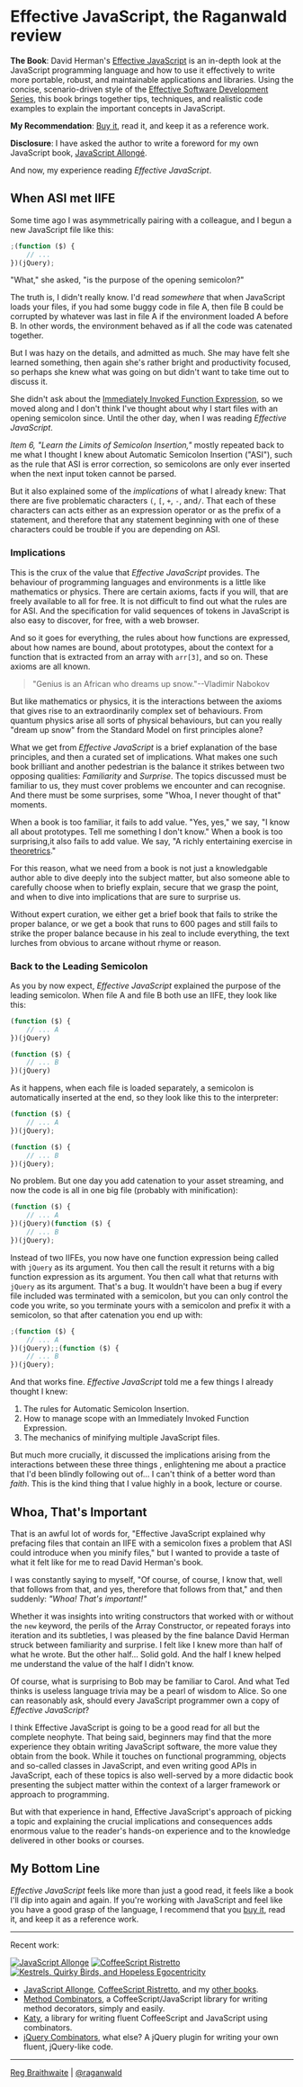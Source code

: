 # Effective JavaScript, the Raganwald review

**The Book**: David Herman's [Effective JavaScript](http://effectivejs.com) is an in-depth look at the JavaScript programming language and how to use it effectively to write more portable, robust, and maintainable applications and libraries. Using the concise, scenario-driven style of the [Effective Software Development Series](http://www.informit.com/esds), this book brings together tips, techniques, and realistic code examples to explain the important concepts in JavaScript.

**My Recommendation**: [Buy it][buy], read it, and keep it as a reference work.

**Disclosure**: I have asked the author to write a foreword for my own JavaScript book, [JavaScript Allongé](http://leanpub.com/javascript-allonge).

And now, my experience reading *Effective JavaScript*.

## When ASI met IIFE

Some time ago I was asymmetrically pairing with a colleague, and I begun a new JavaScript file like this:

```javascript
;(function ($) {
	// ...
})(jQuery);
```

"What," she asked, "is the purpose of the opening semicolon?"

The truth is, I didn't really know. I'd read *somewhere* that when JavaScript loads your files, if you had  some buggy code in file A, then file B could be corrupted by whatever was last in file A if the environment loaded A before B. In other words, the environment behaved as if all the code was catenated together.

But I was hazy on the details, and admitted as much. She may have felt she learned something, then again she's rather bright and productivity focused, so perhaps she knew what was going on but didn't want to take time out to discuss it.

She didn't ask about the [Immediately Invoked Function Expression][iife], so we moved along and I don't think I've thought about why I start files with an opening semicolon since. Until the other day, when I was reading *Effective JavaScript*.

[iife]: http://www.benalman.com/news/2010/11/immediately-invoked-function-expression/

*Item 6, "Learn the Limits of Semicolon Insertion,"* mostly repeated back to me what I thought I knew about Automatic Semicolon Insertion ("ASI"), such as the rule that ASI is error correction, so semicolons are only ever inserted when the next input token cannot be parsed.

But it also explained some of the *implications* of what I already knew: That there are five problematic characters `(`, `[`, `+`, `-`, and`/`. That each of these characters can acts either as an expression operator or as the prefix of a statement, and therefore that any statement beginning with one of these characters could be trouble if you are depending on ASI.

### Implications

This is the crux of the value that *Effective JavaScript* provides. The behaviour of programming languages and environments is a little like mathematics or physics. There are certain axioms, facts if you will, that are freely available to all for free. It is not difficult to find out what the rules are for ASI. And the specification for valid sequences of tokens in JavaScript is also easy to discover, for free, with a web browser.

And so it goes for everything, the rules about how functions are expressed, about how names are bound, about prototypes, about the context for a function that is extracted from an array  with `arr[3]`, and so on. These axioms are all known.

> "Genius is an African who dreams up snow."--Vladimir Nabokov

But like mathematics or physics, it is the interactions between the axioms that gives rise to an extraordinarily complex set of behaviours. From quantum physics arise all sorts of physical behaviours, but can you really "dream up snow" from the Standard Model on first principles alone?

What we get from *Effective JavaScript* is a brief explanation of the base principles, and then a curated set of implications. What makes one such book brilliant and another pedestrian is the balance it strikes between two opposing qualities: *Familiarity* and *Surprise*.  The topics discussed must be familiar to us, they must cover problems we encounter and can recognise. And there must be some surprises, some "Whoa, I never thought of that" moments.

When a book is too familiar, it fails to add value. "Yes, yes," we say, "I know all about prototypes. Tell me something I don't know." When a book is too surprising,it also fails to add value. We say, "A richly entertaining exercise in [theoretrics]."

[theoretrics]:https://twitter.com/raganwald/status/286670901905342464 "Portmanteau of 'Theory' and 'Theatrics,' a highly entertaining explanation of theory with little practical value."

For this reason, what we need from a book is not just a knowledgable author able to dive deeply into the subject matter, but also someone able to carefully choose when to briefly explain, secure that we grasp the point, and when to dive into implications that are sure to surprise us.

Without expert curation, we either get a brief book that fails to strike the proper balance, or we get a book that runs to 600 pages and still fails to strike the proper balance because in his zeal to include everything, the text lurches from obvious to arcane without rhyme or reason.

### Back to the Leading Semicolon

As you by now expect, *Effective JavaScript* explained the purpose of the leading semicolon. When file A and file B both use an IIFE, they look like this:

```javascript
(function ($) {
	// ... A
})(jQuery)

(function ($) {
	// ... B
})(jQuery)
```

As it happens, when each file is loaded separately, a semicolon is automatically inserted at the end, so they look like this to the interpreter:

```javascript
(function ($) {
	// ... A
})(jQuery);

(function ($) {
	// ... B
})(jQuery);
```

No problem. But one day you add catenation to your asset streaming, and now the code is all in one big file (probably with minification):

```javascript
(function ($) {
	// ... A
})(jQuery)(function ($) {
	// ... B
})(jQuery);
```
Instead of two IIFEs, you now have one function expression being called with `jQuery` as its argument. You then call the result it returns with a big function expression as its argument. You then call what that returns with `jQuery` as its argument. That's a bug. It wouldn't have been a bug if every file included was terminated with a semicolon, but you can only control the code you write, so you terminate yours with a semicolon and prefix it with a semicolon, so that after catenation you end up with:

```javascript
;(function ($) {
	// ... A
})(jQuery);;(function ($) {
	// ... B
})(jQuery);
```

And that works fine. *Effective JavaScript* told me a few things I already thought I knew:

1. The rules for Automatic Semicolon Insertion.
2. How to manage scope with an Immediately Invoked Function Expression.
3. The mechanics of minifying multiple JavaScript files.

But much more crucially, it discussed the implications arising from the interactions between these three things , enlightening me about a practice that I'd been blindly following out of... I can't think of a better word than *faith*. This is the kind thing that I value highly in a book, lecture or course.

## Whoa, That's Important

That is an awful lot of words for, "Effective JavaScript explained why prefacing files that contain an IIFE with a semicolon fixes a problem that ASI could introduce when you minify files," but I wanted to provide a taste of what it felt like for me to read David Herman's book.

I was constantly saying to myself, "Of course, of course, I know that, well that follows from that, and yes, therefore that follows from that," and then suddenly: *"Whoa! That's important!"*

Whether it was insights into writing constructors that worked with or without the `new` keyword, the perils of the Array Constructor, or repeated forays into iteration and its subtleties, I was pleased by the fine balance David Herman struck between familiarity and surprise. I felt like I knew more than half of what he wrote. But the other half... Solid gold. And the half I knew helped me understand the value of the half I didn't know.

Of course, what is surprising to Bob may be familiar to Carol. And what Ted thinks is useless language trivia may be a pearl of wisdom to Alice. So one can reasonably ask, should every JavaScript programmer own a copy of *Effective JavaScript*?

I think Effective JavaScript is going to be a good read for all but the complete neophyte. That being said, beginners may find that the more experience they obtain writing JavaScript software, the more value they obtain from the book. While it touches on functional programming, objects and so-called classes in JavaScript, and even writing good APIs in JavaScript, each of these topics is also well-served by a more didactic book presenting the subject matter within the context of a larger framework or approach to programming.

But with that experience in hand, Effective JavaScript's approach of picking a topic and explaining the crucial implications and consequences adds enormous value to the reader's hands-on experience and to the knowledge delivered in other books or courses.

## My Bottom Line

*Effective JavaScript* feels like more than just a good read, it feels like a book I'll dip into again and again. If you're working with JavaScript and feel like you have a good grasp of the language, I recommend that you [buy it][buy], read it, and keep it as a reference work.

[buy]: http://www.amazon.com/gp/product/0321812182/ref=as_li_ss_tl?ie=UTF8&tag=raganwald001-20&linkCode=as2&camp=1789&creative=390957&creativeASIN=0321812182 "Buy on Amazon.com"
---

Recent work:

[![JavaScript Allonge](http://i.minus.com/iTeArnPx8NrbG.jpeg)](http://leanpub.com/javascript-allonge "JavaScript Allongé")   [![CoffeeScript Ristretto](http://i.minus.com/ixnH5BGKUwi9b.jpeg)](http://leanpub.com/coffeescript-ristretto "CoffeeScript Ristretto")   [![Kestrels, Quirky Birds, and Hopeless Egocentricity](http://i.minus.com/ifN7VFpRXkRQW.jpeg)](http//leanpub.com/combinators "estrels, Quirky Birds, and Hopeless Egocentricity")

* [JavaScript Allonge](http://leanpub.com/javascript-allonge), [CoffeeScript Ristretto](http://leanpub.com/coffeescript-ristretto), and my [other books](http://leanpub.com/u/raganwald).
* [Method Combinators](https://github.com/raganwald/method-combinators), a CoffeeScript/JavaScript library for writing method decorators, simply and easily.
* [Katy](http://github.com/raganwald/Katy), a library for writing fluent CoffeeScript and JavaScript using combinators.
* [jQuery Combinators](http://githiub.com/raganwald/jquery-combinators), what else? A jQuery plugin for writing your own fluent, jQuery-like code. 

---

[Reg Braithwaite](http://braythwayt.com) | [@raganwald](http://twitter.com/raganwald)

